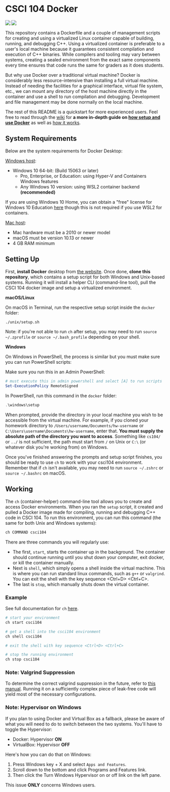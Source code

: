 # CSCI 104 Docker

<a href="https://hub.docker.com/repository/docker/usccsci104/docker">
  <img align="left" src="https://img.shields.io/docker/image-size/usccsci104/docker?style=flat-square" />
</a>

<a href="https://hub.docker.com/repository/docker/usccsci104/docker">
  <img align="left" src="https://img.shields.io/docker/pulls/usccsci104/docker" />
</a>

</br>

This repository contains a Dockerfile and a couple of management scripts for creating and using a virtualized Linux container capable of building, running, and debugging C++.
Using a virtualized container is preferable to a user's local machine because it guarantees consistent compilation and execution of C++ binaries.
While compilers and tooling may vary between systems, creating a sealed environment from the exact same components every time ensures that code runs the same for graders as it does students.

But why use Docker over a traditional virtual machine?
Docker is considerably less resource-intensive than installing a full virtual machine.
Instead of needing the facilities for a graphical interface, virtual file system, etc., we can mount any directory of the host machine directly in the container and use a shell to run compilation and debugging.
Development and file management may be done normally on the local machine.

The rest of this README is a quickstart for more experienced users.
Feel free to read through the [wiki](https://github.com/csci104/docker/wiki) for **a more in-depth guide on [how setup and use Docker](https://github.com/csci104/docker/wiki/Usage)** as well as [how it works](https://github.com/csci104/docker/wiki/Details).

## System Requirements

Below are the system requirements for Docker Desktop:

[Windows host](https://docs.docker.com/docker-for-windows/install/):

- Windows 10 64-bit: (Build 15063 or later)
  - Pro, Enterprise, or Education: using Hyper-V and Containers Windows features
  - Any Windows 10 version: using WSL2 container backend **(recommended)**

If you are using Windows 10 Home, you can obtain a "free" license for Windows 10 Education [here](https://viterbiit.usc.edu/services/hardware-software/microsoft-imagine-downloads/) though this is not required if you use WSL2 for containers.

[Mac host](https://docs.docker.com/docker-for-mac/install/):

- Mac hardware must be a 2010 or newer model
- macOS must be version 10.13 or newer
- 4 GB RAM minimum


## Setting Up

First, **install Docker** desktop from [the website](https://www.docker.com/products/docker-desktop).
Once done, **clone this repository**, which contains a setup script for both Windows and Unix-based systems.
Running it will install a helper CLI (command-line tool), pull the CSCI 104 docker image and setup a virtualized environment.

**macOS/Linux**

On macOS in Terminal, run the respective setup script inside the `docker` folder:

```bash
./unix/setup.sh
```

Note: if you're not able to run `ch` after setup, you may need to run `source ~/.zprofile` or `source ~/.bash_profile` depending on your shell.

**Windows**

On Windows in PowerShell, the process is similar but you must make sure you can run PowerShell scripts:

Make sure you run this in an Admin PowerShell:

```powershell
# must execute this in admin powershell and select [A] to run scripts
Set-ExecutionPolicy RemoteSigned
```

In PowerShell, run this command in the `docker` folder:

```powershell
.\windows\setup
```

When prompted, provide the directory in your local machine you wish to be accessible from the virtual machine.
For example, if you cloned your homework directory to `/Users/username/Documents/hw-username` or `C:\Users\username\Documents\hw-username`, enter that.
**You must supply the absolute path of the directory you want to access**.
Something like `cs104/` or `../` is not sufficient, the path must start from `/` on Unix or `C:\` (or whatever disk you're working from) on Windows.

Once you've finished answering the prompts and setup script finishes, you should be ready to use `ch` to work with your csci104 environment. Remember that if `ch` isn't available, you may need to run `source ~/.zshrc` or `source ~/.bashrc` on macOS. 

## Working

The `ch` (container-helper) command-line tool allows you to create and access Docker environments.
When you ran the `setup` script, it created and pulled a Docker image made for
compiling, running and debugging C++ code in CSCI 104. To run this environment,
you can run this command (the same for both Unix and Windows systems):

```bash
ch COMMAND csci104
```

There are three commands you will regularly use:
- The first, `start`, starts the container up in the background.
  The container should continue running until you shut down your computer, exit docker, or kill the container manually.
- Next is `shell`, which simply opens a shell inside the virtual machine.
  This is where you can run standard linux commands, such as `g++` or `valgrind`. You can exit the shell with the key sequence <Ctrl+D> <Ctrl+C>.
- The last is `stop`, which manually shuts down the virtual container.

### Example

See full documentation for `ch` [here](https://github.com/camerondurham/ch).

```bash
# start your environment
ch start csci104

# get a shell into the csci104 environment
ch shell csci104

# exit the shell with key sequence <Ctrl+D> <Ctrl+C>

# stop the running environment
ch stop csci104
```

### Note: Valgrind Suppression

To determine the correct valgrind suppression in the future, refer to [this manual](https://wiki.wxwidgets.org/Valgrind_Suppression_File_Howtohttps://wiki.wxwidgets.org/Valgrind_Suppression_File_Howto).
Running it on a sufficiently complex piece of leak-free code will yield most of the necessary configurations.

### Note: Hypervisor on Windows

If you plan to using Docker and Virtual Box as a fallback, please be aware of what you will need to do to switch between the two systems. You'll have to toggle the Hypervisor:

- Docker: Hypervisor **ON**
- VirtualBox: Hypervisor **OFF**

Here's how you can do that on Windows:

1. Press Windows key + X and select `Apps and Features`.
2. Scroll down to the bottom and click Programs and Features link.
3. Then click the Turn Windows Hypervisor on or off link on the left pane.

This issue **ONLY** concerns Windows users.

